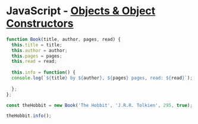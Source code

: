 # JavaScript - [Objects & Object Constructors](https://www.theodinproject.com/courses/javascript/lessons/objects-and-object-constructors) 

```js
function Book(title, author, pages, read) {
  this.title = title;
  this.author = author;
  this.pages = pages;
  this.read = read;
  
  this.info = function() {
  console.log(`${title} by ${author}, ${pages} pages, read: ${read}`);
  
  };
};

const theHobbit = new Book('The Hobbit', 'J.R.R. Tolkien', 295, true);

theHobbit.info();
```
